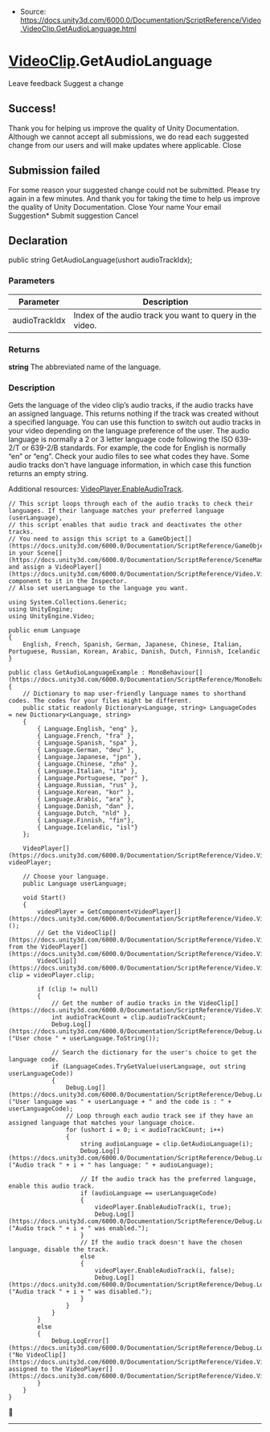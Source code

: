 * Source: https://docs.unity3d.com/6000.0/Documentation/ScriptReference/Video.VideoClip.GetAudioLanguage.html

#  [VideoClip](https://docs.unity3d.com/6000.0/Documentation/ScriptReference/Video.VideoClip.html).GetAudioLanguage
Leave feedback
Suggest a change
## Success!
Thank you for helping us improve the quality of Unity Documentation. Although we cannot accept all submissions, we do read each suggested change from our users and will make updates where applicable.
Close
## Submission failed
For some reason your suggested change could not be submitted. Please <a>try again</a> in a few minutes. And thank you for taking the time to help us improve the quality of Unity Documentation.
Close
Your name Your email Suggestion* Submit suggestion
Cancel
## Declaration
public string GetAudioLanguage(ushort audioTrackIdx); 
### Parameters
Parameter | Description  
---|---  
audioTrackIdx | Index of the audio track you want to query in the video.  
### Returns
**string** The abbreviated name of the language. 
### Description
Gets the language of the video clip’s audio tracks, if the audio tracks have an assigned language.
This returns nothing if the track was created without a specified language. You can use this function to switch out audio tracks in your video depending on the language preference of the user. The audio language is normally a 2 or 3 letter language code following the ISO 639-2/T or 639-2/B standards. For example, the code for English is normally “en” or “eng”. Check your audio files to see what codes they have. Some audio tracks don't have language information, in which case this function returns an empty string.   
  
Additional resources: [VideoPlayer.EnableAudioTrack](https://docs.unity3d.com/6000.0/Documentation/ScriptReference/Video.VideoPlayer.EnableAudioTrack.html).
```
// This script loops through each of the audio tracks to check their languages. If their language matches your preferred language (userLanguage),
// this script enables that audio track and deactivates the other tracks. 
// You need to assign this script to a GameObject[](https://docs.unity3d.com/6000.0/Documentation/ScriptReference/GameObject.html) in your Scene[](https://docs.unity3d.com/6000.0/Documentation/ScriptReference/SceneManagement.Scene.html), and assign a VideoPlayer[](https://docs.unity3d.com/6000.0/Documentation/ScriptReference/Video.VideoPlayer.html) component to it in the Inspector. 
// Also set userLanguage to the language you want.   
  
using System.Collections.Generic;
using UnityEngine;
using UnityEngine.Video;  
  
public enum Language
{
    English, French, Spanish, German, Japanese, Chinese, Italian, Portuguese, Russian, Korean, Arabic, Danish, Dutch, Finnish, Icelandic
}  
  
public class GetAudioLanguageExample : MonoBehaviour[](https://docs.unity3d.com/6000.0/Documentation/ScriptReference/MonoBehaviour.html)
{
    // Dictionary to map user-friendly language names to shorthand codes. The codes for your files might be different. 
    public static readonly Dictionary<Language, string> LanguageCodes = new Dictionary<Language, string>
    {
        { Language.English, "eng" },
        { Language.French, "fra" },
        { Language.Spanish, "spa" },
        { Language.German, "deu" },
        { Language.Japanese, "jpn" },
        { Language.Chinese, "zho" },
        { Language.Italian, "ita" },
        { Language.Portuguese, "por" },
        { Language.Russian, "rus" },
        { Language.Korean, "kor" },
        { Language.Arabic, "ara" },
        { Language.Danish, "dan" },
        { Language.Dutch, "nld" },
        { Language.Finnish, "fin"},
        { Language.Icelandic, "isl"}
    };  
  
    VideoPlayer[](https://docs.unity3d.com/6000.0/Documentation/ScriptReference/Video.VideoPlayer.html) videoPlayer;  
  
    // Choose your language. 
    public Language userLanguage;  
  
    void Start()
    {
        videoPlayer = GetComponent<VideoPlayer[](https://docs.unity3d.com/6000.0/Documentation/ScriptReference/Video.VideoPlayer.html)>();
        // Get the VideoClip[](https://docs.unity3d.com/6000.0/Documentation/ScriptReference/Video.VideoClip.html) from the VideoPlayer[](https://docs.unity3d.com/6000.0/Documentation/ScriptReference/Video.VideoPlayer.html)
        VideoClip[](https://docs.unity3d.com/6000.0/Documentation/ScriptReference/Video.VideoClip.html) clip = videoPlayer.clip;  
  
        if (clip != null)
        {
            // Get the number of audio tracks in the VideoClip[](https://docs.unity3d.com/6000.0/Documentation/ScriptReference/Video.VideoClip.html)
            int audioTrackCount = clip.audioTrackCount;
            Debug.Log[](https://docs.unity3d.com/6000.0/Documentation/ScriptReference/Debug.Log.html)("User chose " + userLanguage.ToString());  
  
            // Search the dictionary for the user's choice to get the language code. 
            if (LanguageCodes.TryGetValue(userLanguage, out string userLanguageCode))
            {
                Debug.Log[](https://docs.unity3d.com/6000.0/Documentation/ScriptReference/Debug.Log.html)("User language was " + userLanguage + " and the code is : " + userLanguageCode);
                // Loop through each audio track see if they have an assigned language that matches your language choice. 
                for (ushort i = 0; i < audioTrackCount; i++)
                {
                    string audioLanguage = clip.GetAudioLanguage(i);
                    Debug.Log[](https://docs.unity3d.com/6000.0/Documentation/ScriptReference/Debug.Log.html)("Audio track " + i + " has language: " + audioLanguage);  
  
                    // If the audio track has the preferred language, enable this audio track. 
                    if (audioLanguage == userLanguageCode)
                    {
                        videoPlayer.EnableAudioTrack(i, true);
                        Debug.Log[](https://docs.unity3d.com/6000.0/Documentation/ScriptReference/Debug.Log.html)("Audio track " + i + " was enabled.");
                    }
                    // If the audio track doesn't have the chosen language, disable the track. 
                    else
                    {
                        videoPlayer.EnableAudioTrack(i, false);
                        Debug.Log[](https://docs.unity3d.com/6000.0/Documentation/ScriptReference/Debug.Log.html)("Audio track " + i + " was disabled.");
                    }
                }
            }
        }
        else
        {
            Debug.LogError[](https://docs.unity3d.com/6000.0/Documentation/ScriptReference/Debug.LogError.html)("No VideoClip[](https://docs.unity3d.com/6000.0/Documentation/ScriptReference/Video.VideoClip.html) assigned to the VideoPlayer[](https://docs.unity3d.com/6000.0/Documentation/ScriptReference/Video.VideoPlayer.html).");
        }
    }
}
```

* * *
